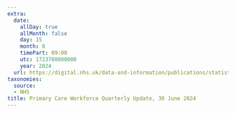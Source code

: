 ```yaml
---
extra:
  date:
    allDay: true
    allMonth: false
    day: 15
    month: 8
    timePart: 09:00
    utc: 1723708800000
    year: 2024
  url: https://digital.nhs.uk/data-and-information/publications/statistical/primary-care-workforce-quarterly-update/30-june-2024
taxonomies:
  source:
  - NHS
title: Primary Care Workforce Quarterly Update, 30 June 2024
---
```

